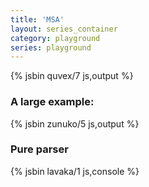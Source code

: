 ```yaml
---
title: 'MSA'
layout: series_container
category: playground
series: playground
---
```



{% jsbin quvex/7 js,output %}

### A large example:

{% jsbin zunuko/5 js,output %}

### Pure parser

{% jsbin lavaka/1 js,console %}
